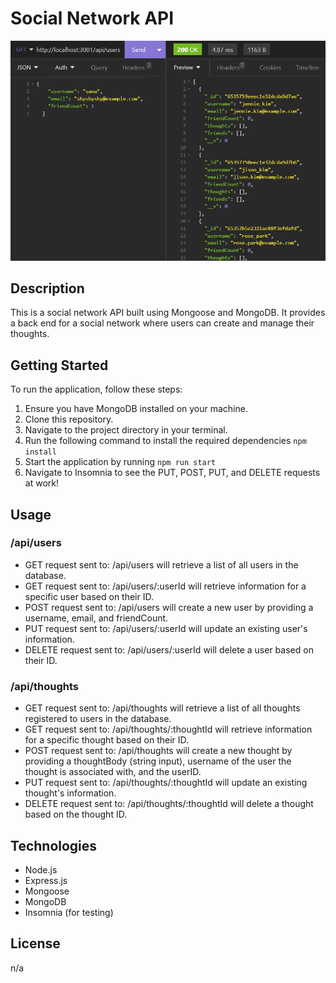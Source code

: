 # Social Network API
![Screenshot of the application in Insomnia](./assets/screenshot.png)

## Description
This is a social network API built using Mongoose and MongoDB. It provides a back end for a social network where users can create and manage their thoughts.

## Getting Started
To run the application, follow these steps:

1. Ensure you have MongoDB installed on your machine.
2. Clone this repository.
3. Navigate to the project directory in your terminal.
4. Run the following command to install the required dependencies `npm install`
5. Start the application by running `npm run start`
6. Navigate to Insomnia to see the PUT, POST, PUT, and DELETE requests at work!

## Usage

### /api/users
- GET request sent to: /api/users will retrieve a list of all users in the database.
- GET request sent to: /api/users/:userId will retrieve information for a specific user based on their ID.
- POST request sent to: /api/users will create a new user by providing a username, email, and friendCount.
- PUT request sent to: /api/users/:userId will update an existing user's information.
- DELETE request sent to: /api/users/:userId will delete a user based on their ID. 

### /api/thoughts
- GET request sent to: /api/thoughts will retrieve a list of all thoughts registered to users in the database.
- GET request sent to: /api/thoughts/:thoughtId will retrieve information for a specific thought based on their ID.
- POST request sent to: /api/thoughts will create a new thought by providing a thoughtBody (string input), username of the user the thought is associated with, and the userID.
- PUT request sent to: /api/thoughts/:thoughtId will update an existing thought's information.
- DELETE request sent to: /api/thoughts/:thoughtId will delete a thought based on the thought ID. 

## Technologies
- Node.js
- Express.js
- Mongoose
- MongoDB
- Insomnia (for testing)

## License
n/a